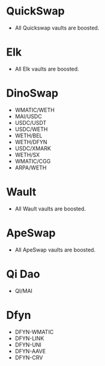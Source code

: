 # QuickSwap
* All Quickswap vaults are boosted.

# Elk
* All Elk vaults are boosted.

# DinoSwap
* WMATIC/WETH
* MAI/USDC
* USDC/USDT
* USDC/WETH
* WETH/BEL
* WETH/DFYN
* USDC/XMARK
* WETH/SX
* WMATIC/CGG
* ARPA/WETH

# Wault
* All Wault vaults are boosted.

# ApeSwap
* All ApeSwap vaults are boosted.

# Qi Dao
* QI/MAI

# Dfyn
* DFYN-WMATIC
* DFYN-LINK
* DFYN-UNI
* DFYN-AAVE
* DFYN-CRV
